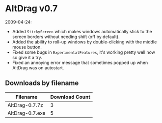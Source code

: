 # AltDrag v0.7

2009-04-24:
- Added `StickyScreen` which makes windows automatically stick to the screen borders without needing shift (off by default).
- Added the ability to roll-up windows by double-clicking with the middle mouse button.
- Fixed some bugs in `ExperimentalFeatures`, it's working pretty well now so give it a try.
- Fixed an annoying error message that sometimes popped up when AltDrag was on autostart.

## Downloads by filename

Filename | Download Count
-------- | --------------
AltDrag-0.7.7z | 3
AltDrag-0.7.exe | 5
